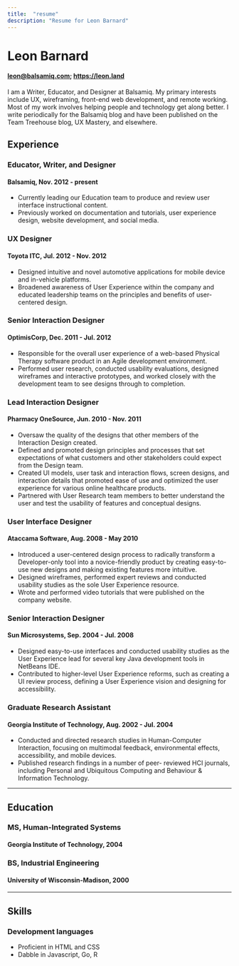 ```yaml
---
title:  "resume"
description: "Resume for Leon Barnard"
---
```



# Leon Barnard 
#### leon@balsamiq.com; https://leon.land

I am a Writer, Educator, and Designer at Balsamiq. My primary interests include UX, wireframing, front-end web development, and remote working. Most of my work involves helping people and technology get along better. I write periodically for the Balsamiq blog and have been published on the Team Treehouse blog, UX Mastery, and elsewhere. 


## Experience

### Educator, Writer, and Designer
#### Balsamiq, Nov. 2012 - present

* Currently leading our Education team to produce and review user interface instructional content. 
* Previously worked on documentation and tutorials, user experience design, website development, and social media.


### UX Designer
#### Toyota ITC, Jul. 2012 - Nov. 2012

* Designed intuitive and novel automotive applications for mobile device and in-vehicle platforms. 
* Broadened awareness of User Experience within the company and educated leadership teams on the principles and benefits of user-centered design.


### Senior Interaction Designer
#### OptimisCorp, Dec. 2011 - Jul. 2012

* Responsible for the overall user experience of a web-based Physical Therapy software product in an Agile development environment. 
* Performed user research, conducted usability evaluations, designed wireframes and interactive prototypes, and worked closely with the development team to see designs through to completion.


### Lead Interaction Designer
#### Pharmacy OneSource, Jun. 2010 - Nov. 2011

* Oversaw the quality of the designs that other members of the Interaction Design created. 
* Defined and promoted design principles and processes that set expectations of what customers and other stakeholders could expect from the Design team. 
* Created UI models, user task and interaction flows, screen designs, and interaction details that promoted ease of use and optimized the user experience for various online healthcare products. 
* Partnered with User Research team members to better understand the user and test the usability of features and conceptual designs.


### User Interface Designer
#### Ataccama Software, Aug. 2008 - May 2010

* Introduced a user-centered design process to radically transform a Developer-only tool into a novice-friendly product by creating easy-to-use new designs and making existing features more intuitive. 
* Designed wireframes, performed expert reviews and conducted usability studies as the sole User Experience resource. 
* Wrote and performed video tutorials that were published on the company website.


### Senior Interaction Designer
#### Sun Microsystems, Sep. 2004 - Jul. 2008

* Designed easy-to-use interfaces and conducted usability studies as the User Experience lead for several key Java development tools in NetBeans IDE.
* Contributed to higher-level User Experience reforms, such as creating a UI review process, defining a User Experience vision and designing for accessibility.

### Graduate Research Assistant
#### Georgia Institute of Technology, Aug. 2002 - Jul. 2004

* Conducted and directed research studies in Human-Computer Interaction, focusing on multimodal feedback, environmental effects, accessibility, and mobile devices. 
* Published research findings in a number of peer- reviewed HCI journals, including Personal and Ubiquitous Computing and Behaviour & Information Technology.

---

## Education

### MS, Human-Integrated Systems
#### Georgia Institute of Technology, 2004

### BS, Industrial Engineering
#### University of Wisconsin-Madison, 2000

---

## Skills

### Development languages

* Proficient in HTML and CSS 
* Dabble in Javascript, Go, R

